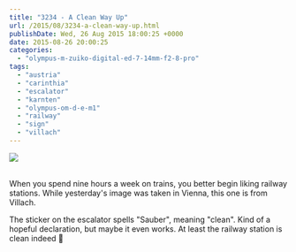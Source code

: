 ```yaml
---
title: "3234 - A Clean Way Up"
url: /2015/08/3234-a-clean-way-up.html
publishDate: Wed, 26 Aug 2015 18:00:25 +0000
date: 2015-08-26 20:00:25
categories: 
  - "olympus-m-zuiko-digital-ed-7-14mm-f2-8-pro"
tags: 
  - "austria"
  - "carinthia"
  - "escalator"
  - "karnten"
  - "olympus-om-d-e-m1"
  - "railway"
  - "sign"
  - "villach"
---
```

<div class="container">
<div class="center"><a target="_blank" href="https://d25zfm9zpd7gm5.cloudfront.net/1200x1200/2015/20150704_185458_lr.jpg"><img class="webfeedsFeaturedVisual" src="https://d25zfm9zpd7gm5.cloudfront.net/0600x0600/2015/20150704_185458_lr.jpg" /></a></div>
</div>
<br />

When you spend nine hours a week on trains, you better begin liking railway stations. While yesterday's image was taken in Vienna, this one is from Villach.

The sticker on the escalator spells "Sauber", meaning "clean". Kind of a hopeful declaration, but maybe it even works. At least the railway station is clean indeed 🙂
